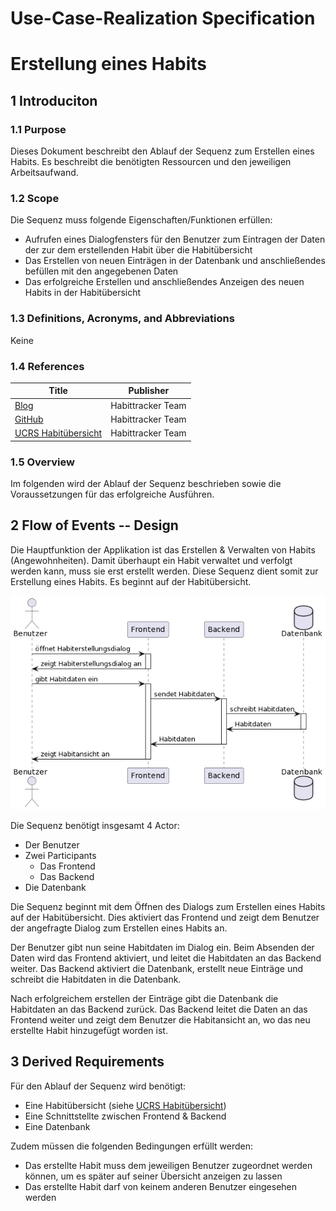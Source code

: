 # Use-Case-Realization Specification
# Erstellung eines Habits

## 1 Introduciton

### 1.1 Purpose

Dieses Dokument beschreibt den Ablauf der Sequenz zum Erstellen eines Habits. Es beschreibt die benötigten Ressourcen und den jeweiligen Arbeitsaufwand.

### 1.2 Scope

Die Sequenz muss folgende Eigenschaften/Funktionen erfüllen:

- Aufrufen eines Dialogfensters für den Benutzer zum Eintragen der Daten der zur dem erstellenden Habit über die Habitübersicht
- Das Erstellen von neuen Einträgen in der Datenbank und anschließendes befüllen mit den angegebenen Daten
- Das erfolgreiche Erstellen und anschließendes Anzeigen des neuen Habits in der Habitübersicht

### 1.3 Definitions, Acronyms, and Abbreviations

Keine

### 1.4 References

| Title | Publisher |
| ----- | --------- |
| [Blog](https://puggingtons.github.io/habittrackingblog/) | Habittracker Team |
| [GitHub](https://github.com/Puggingtons/habittracking) | Habittracker Team |
| [UCRS Habitübersicht](https://puggingtons.github.io/habittrackingblog/ucrs) | Habittracker Team|

### 1.5 Overview

Im folgenden wird der Ablauf der Sequenz beschrieben sowie die Voraussetzungen für das erfolgreiche Ausführen.

## 2 Flow of Events -- Design

Die Hauptfunktion der Applikation ist das Erstellen & Verwalten von Habits (Angewohnheiten). Damit überhaupt ein Habit verwaltet und verfolgt werden kann, muss sie erst erstellt werden. Diese Sequenz dient somit zur Erstellung eines Habits. Es beginnt auf der Habitübersicht.

![Erstellen eines Habits](create_habit.png)

Die Sequenz benötigt insgesamt 4 Actor:

- Der Benutzer
- Zwei Participants
  - Das Frontend
  - Das Backend
- Die Datenbank

Die Sequenz beginnt mit dem Öffnen des Dialogs zum Erstellen eines Habits auf der Habitübersicht. Dies aktiviert das Frontend und zeigt dem Benutzer der angefragte Dialog zum Erstellen eines Habits an. 

Der Benutzer gibt nun seine Habitdaten im Dialog ein. Beim Absenden der Daten wird das Frontend aktiviert, und leitet die Habitdaten an das Backend weiter. Das Backend aktiviert die Datenbank, erstellt neue Einträge und schreibt die Habitdaten in die Datenbank. 

Nach erfolgreichem erstellen der Einträge gibt die Datenbank die Habitdaten an das Backend zurück. Das Backend leitet die Daten an das Frontend weiter und zeigt dem Benutzer die Habitansicht an, wo das neu erstellte Habit hinzugefügt worden ist. 

## 3 Derived Requirements

Für den Ablauf der Sequenz wird benötigt:

- Eine Habitübersicht (siehe [UCRS Habitübersicht](https://puggingtons.github.io/habittrackingblog/ucrs))
- Eine Schnittstellte zwischen Frontend & Backend
- Eine Datenbank

Zudem müssen die folgenden Bedingungen erfüllt werden:

- Das erstellte Habit muss dem jeweiligen Benutzer zugeordnet werden können, um es später auf seiner Übersicht anzeigen zu lassen
- Das erstellte Habit darf von keinem anderen Benutzer eingesehen werden

